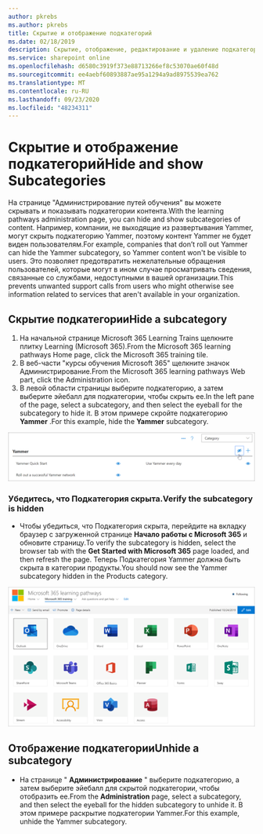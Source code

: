 ```yaml
---
author: pkrebs
ms.author: pkrebs
title: Скрытие и отображение подкатегорий
ms.date: 02/18/2019
description: Скрытие, отображение, редактирование и удаление подкатегорий
ms.service: sharepoint online
ms.openlocfilehash: d6580c3919f373e88713266ef8c53070ae60f48d
ms.sourcegitcommit: ee4aebf60893887ae95a1294a9ad8975539ea762
ms.translationtype: MT
ms.contentlocale: ru-RU
ms.lasthandoff: 09/23/2020
ms.locfileid: "48234311"
---
```

# <a name="hide-and-show-subcategories"></a><span data-ttu-id="092d0-103">Скрытие и отображение подкатегорий</span><span class="sxs-lookup"><span data-stu-id="092d0-103">Hide and show Subcategories</span></span>

<span data-ttu-id="092d0-104">На странице "Администрирование путей обучения" вы можете скрывать и показывать подкатегории контента.</span><span class="sxs-lookup"><span data-stu-id="092d0-104">With the learning pathways administration page, you can hide and show subcategories of content.</span></span> <span data-ttu-id="092d0-105">Например, компании, не выходящие из развертывания Yammer, могут скрыть подкатегорию Yammer, поэтому контент Yammer не будет виден пользователям.</span><span class="sxs-lookup"><span data-stu-id="092d0-105">For example, companies that don’t roll out Yammer can hide the Yammer subcategory, so Yammer content won't be visible to users.</span></span> <span data-ttu-id="092d0-106">Это позволяет предотвратить нежелательные обращения пользователей, которые могут в ином случае просматривать сведения, связанные со службами, недоступными в вашей организации.</span><span class="sxs-lookup"><span data-stu-id="092d0-106">This prevents unwanted support calls from users who might otherwise see information related to services that aren't available in your organization.</span></span>

## <a name="hide-a-subcategory"></a><span data-ttu-id="092d0-107">Скрытие подкатегории</span><span class="sxs-lookup"><span data-stu-id="092d0-107">Hide a subcategory</span></span> 

1. <span data-ttu-id="092d0-108">На начальной странице Microsoft 365 Learning Trains щелкните плитку Learning (Microsoft 365).</span><span class="sxs-lookup"><span data-stu-id="092d0-108">From the Microsoft 365 learning pathways Home page, click the Microsoft 365 training tile.</span></span>
2. <span data-ttu-id="092d0-109">В веб-части "курсы обучения Microsoft 365" щелкните значок Администрирование.</span><span class="sxs-lookup"><span data-stu-id="092d0-109">From the Microsoft 365 learning pathways Web part, click the Administration icon.</span></span> 
3. <span data-ttu-id="092d0-110">В левой области страницы выберите подкатегорию, а затем выберите эйебалл для подкатегории, чтобы скрыть ее.</span><span class="sxs-lookup"><span data-stu-id="092d0-110">In the left pane of the page, select a subcategory, and then select the eyeball for the subcategory to hide it.</span></span> <span data-ttu-id="092d0-111">В этом примере скройте подкатегорию **Yammer** .</span><span class="sxs-lookup"><span data-stu-id="092d0-111">For this example, hide the **Yammer** subcategory.</span></span>  

![cg-hidesubcat.png](media/cg-hidesubcat.png)

### <a name="verify-the-subcategory-is-hidden"></a><span data-ttu-id="092d0-113">Убедитесь, что Подкатегория скрыта.</span><span class="sxs-lookup"><span data-stu-id="092d0-113">Verify the subcategory is hidden</span></span>
- <span data-ttu-id="092d0-114">Чтобы убедиться, что Подкатегория скрыта, перейдите на вкладку браузер с загруженной странице **Начало работы с Microsoft 365** и обновите страницу.</span><span class="sxs-lookup"><span data-stu-id="092d0-114">To verify the subcategory is hidden, select the browser tab with the **Get Started with Microsoft 365** page loaded, and then refresh the page.</span></span> <span data-ttu-id="092d0-115">Теперь Подкатегория Yammer должна быть скрыта в категории продукты.</span><span class="sxs-lookup"><span data-stu-id="092d0-115">You should now see the Yammer subcategory hidden in the Products category.</span></span> 

![cg-hidesubcatrefresh.png](media/cg-hidesubcatrefresh.png)

## <a name="unhide-a-subcategory"></a><span data-ttu-id="092d0-117">Отображение подкатегории</span><span class="sxs-lookup"><span data-stu-id="092d0-117">Unhide a subcategory</span></span> 

- <span data-ttu-id="092d0-118">На странице " **Администрирование** " выберите подкатегорию, а затем выберите эйебалл для скрытой подкатегории, чтобы отобразить ее.</span><span class="sxs-lookup"><span data-stu-id="092d0-118">From the **Administration** page, select a subcategory, and then select the eyeball for the hidden subcategory to unhide it.</span></span> <span data-ttu-id="092d0-119">В этом примере раскрытие подкатегории Yammer.</span><span class="sxs-lookup"><span data-stu-id="092d0-119">For this example, unhide the Yammer subcategory.</span></span>